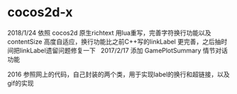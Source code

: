# cocos2d-x

2018/1/24
依照 cocos2d 原生richtext 用lua重写，完善字符换行功能以及contentSize 高度自适应，换行功能比之前C++写的linkLabel 更完善，之后抽时间把linkLabel遗留问题修复一下
 
2017/2/17
添加 GamePlotSummary 情节对话功能

2016
参照网上的代码，自己封装的两个类，用于实现label的换行和超链接，以及gif的实现
